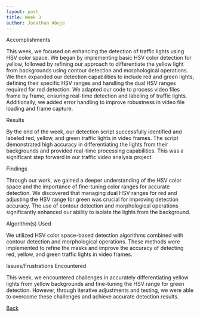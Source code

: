 ```yaml
---
layout: post
title: Week 3
author: Jonathan Abeje
---
```


Accomplishments

This week, we focused on enhancing the detection of traffic lights using HSV color space. We began by implementing basic HSV color detection for yellow, followed by refining our approach to differentiate the yellow light from backgrounds using contour detection and morphological operations. We then expanded our detection capabilities to include red and green lights, defining their specific HSV ranges and handling the dual HSV ranges required for red detection. We adapted our code to process video files frame by frame, ensuring real-time detection and labeling of traffic lights. Additionally, we added error handling to improve robustness in video file loading and frame capture.

Results

By the end of the week, our detection script successfully identified and labeled red, yellow, and green traffic lights in video frames. The script demonstrated high accuracy in differentiating the lights from their backgrounds and provided real-time processing capabilities. This was a significant step forward in our traffic video analysis project.

Findings

Through our work, we gained a deeper understanding of the HSV color space and the importance of fine-tuning color ranges for accurate detection. We discovered that managing dual HSV ranges for red and adjusting the HSV range for green was crucial for improving detection accuracy. The use of contour detection and morphological operations significantly enhanced our ability to isolate the lights from the background.

Algorithm(s) Used

We utilized HSV color space-based detection algorithms combined with contour detection and morphological operations. These methods were implemented to refine the masks and improve the accuracy of detecting red, yellow, and green traffic lights in video frames.

Issues/Frustrations Encountered

This week, we encountered challenges in accurately differentiating yellow lights from yellow backgrounds and fine-tuning the HSV range for green detection. However, through iterative adjustments and testing, we were able to overcome these challenges and achieve accurate detection results.

[Back](./)
